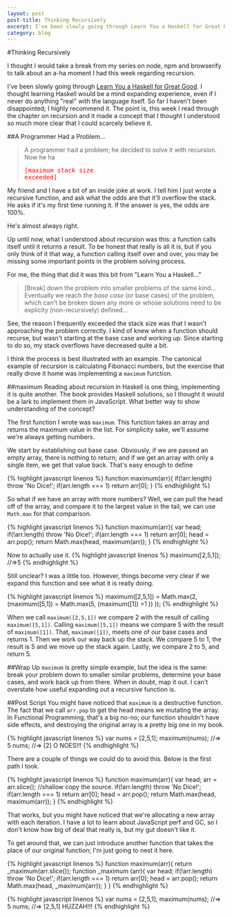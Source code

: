 ```yaml
---
layout: post
post-title: Thinking Recursively
excerpt: I've been slowly going through Learn You a Haskell for Great Good. I thought learning Haskell would be a mind expanding experience, even if I never do anything "real" with the language itself. So far I haven't been disappointed; I highly recommend it...
category: blog
---    
```

#Thinking Recursively

I thought I would take a break from my series on node, npm and browserify to talk about an a-ha moment I had this week regarding recursion.

I've been slowly going through [Learn You a Haskell for Great Good](http://learnyouahaskell.com/). I thought learning Haskell would be a mind expanding experience, even if I never do anything "real" with the language itself. So far I haven't been disappointed; I highly recommend it. The point is, this week I read through the chapter on recursion and it made a concept that I thought I understood so much more clear that I could scarcely believe it.

##A Programmer Had a Problem...

>A programmer had a problem; he decided to solve it with recursion. Now he ha <pre style="color: red">[maximum stack size exceeded]</pre>

My friend and I have a bit of an inside joke at work. I tell him I just wrote a recursive function, and ask what the odds are that it'll overflow the stack. He asks if it's my first time running it. If the answer is yes, the odds are 100%. 

He's almost always right.

Up until now, what I understood about recursion was this: a function calls itself until it returns a result. To be honest that really is all it is, but if you only think of it that way, a function calling itself over and over, you may be missing some important points in the problem solving process.

For me, the thing that did it was this bit from "Learn You a Haskell..."

>[Break] down the problem into smaller problems of the same kind&#8230; Eventually we reach the _base case_ (or base cases) of the problem, which can't be broken down any more or whose solutions need to be explicity (non-recursively) defined&#8230;

See, the reason I frequently exceeded the stack size was that I wasn't approaching the problem correctly. I kind of knew when a function should recurse, but wasn't starting at the base case and working up. Since starting to do so, my stack overflows have decreased quite a bit.

I think the process is best illustrated with an example. The canonical example of recursion is calculating Fibonacci numbers, but the exercise that really drove it home was implementing a <code>maximum</code> function.

##maximum
Reading about recursion in Haskell is one thing, implementing it is quite another. The book provides Haskell solutions, so I thought it would be a lark to implement them in JavaScript. What better way to show understanding of the concept?

The first function I wrote was <code>maximum</code>. This function takes an array and returns the maximum value in the list. For simplicity sake, we'll assume we're always getting numbers.

We start by establishing out base case. Obviously, if we are passed an empty array, there is nothing to return; and if we get an array with only a single item, we get that value back. That's easy enough to define

{% highlight javascript linenos %}
function maximum(arr){
	if(!arr.length) throw 'No Dice!';
	if(arr.length === 1) return arr[0];
}
{% endhighlight %}

So what if we have an array with more numbers? Well, we can pull the head off of the array, and compare it to the largest value in the tail; we can use <code>Math.max</code> for that comparison.

{% highlight javascript linenos %}
function maximum(arr){
	var head;
	if(!arr.length) throw 'No Dice!';
	if(arr.length === 1) return arr[0];
	head = arr.pop();
	return Math.max(head, maximum(arr));
}
{% endhighlight %}

Now to actually use it.
{% highlight javascript linenos %}
maximum([2,5,1]); //=>5
{% endhighlight %}

Still unclear? I was a little too. However, things become very clear if we expand this function and see what it is really doing.

{% highlight javascript linenos %}
maximum([2,5,1]) = 
	Math.max(2,(maximum([5,1]) = 
		Math.max(5, (maximum([1]) =1 ))
	));
{% endhighlight %}

When we call <code>maximum([2,5,1])</code> we compare 2 with the result of calling <code>maximum([5,1])</code>. Calling <code>maximum([5,1])</code> means we compare 5 with the result of <code>maximum([1])</code>. That, <code>maximum([1])</code>, meets one of our base cases and returns 1. Then we work our way back up the stack. We compare 5 to 1, the result is 5 and we move up the stack again. Lastly, we compare 2 to 5, and return 5.

##Wrap Up
<code>maximum</code> is pretty simple example, but the idea is the same: break your problem down to smaller similar problems, determine your base cases, and work back up from there. When in doubt, map it out. I can't overstate how useful expanding out a recursive function is.

##Post Script
You might have noticed that <code>maximum</code> is a destructive function. The fact that we call <code>arr.pop</code> to get the head means we mutating the array. In Functional Programming, that's a big no-no; our function shouldn't have side effects, and destroying the original array is a pretty big one in my book. 

{% highlight javascript linenos %}
var nums = [2,5,1];
maximum(nums); //=> 5
nums; //=> [2] O NOES!!!
{% endhighlight %}

There are a couple of things we could do to avoid this. Below is the first path I took.

{% highlight javascript linenos %}
function maximum(arr){
	var head;
	arr = arr.slice(); //shallow copy the source.
	if(!arr.length) throw 'No Dice!';
	if(arr.length === 1) return arr[0];
	head = arr.pop();
	return Math.max(head, maximum(arr));
}
{% endhighlight %}

That works, but you might have noticed that we're allocating a new array with each iteration. I have a lot to learn about JavaScript perf and GC, so I don't know how big of deal that really is, but my gut doesn't like it. 

To get around that, we can just introduce another function that takes the place of our original function; I'm just going to nest it here.

{% highlight javascript linenos %}
function maximum(arr){
	return _maximum(arr.slice());
	function _maximum (arr){
		var head;
		if(!arr.length) throw 'No Dice!';
		if(arr.length === 1) return arr[0];
		head = arr.pop();
		return Math.max(head, _maximum(arr));
    }
}
{% endhighlight %}

{% highlight javascript linenos %}
var nums = [2,5,1];
maximum(nums); //=> 5
nums; //=> [2,5,1] HUZZAH!!!
{% endhighlight %}